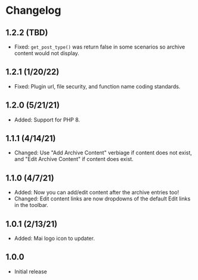 # Changelog

## 1.2.2 (TBD)
* Fixed: `get_post_type()` was return false in some scenarios so archive content would not display.

## 1.2.1 (1/20/22)
* Fixed: Plugin url, file security, and function name coding standards.

## 1.2.0 (5/21/21)
* Added: Support for PHP 8.

## 1.1.1 (4/14/21)
* Changed: Use "Add Archive Content" verbiage if content does not exist, and "Edit Archive Content" if content does exist.

## 1.1.0 (4/7/21)
* Added: Now you can add/edit content after the archive entries too!
* Changed: Edit content links are now dropdowns of the default Edit links in the toolbar.

## 1.0.1 (2/13/21)
* Added: Mai logo icon to updater.

## 1.0.0
* Initial release
